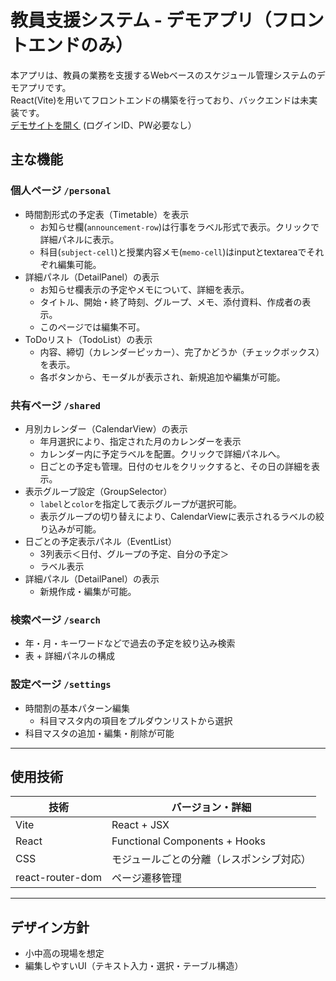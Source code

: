 # 教員支援システム - デモアプリ（フロントエンドのみ）
本アプリは、教員の業務を支援するWebベースのスケジュール管理システムのデモアプリです。</br>
React(Vite)を用いてフロントエンドの構築を行っており、バックエンドは未実装です。</br>
[デモサイトを開く](https://tak950103.github.io/teacher-demo-app/)
(ログインID、PW必要なし）


## 主な機能

### 個人ページ `/personal`
- 時間割形式の予定表（Timetable）を表示
  - お知らせ欄(`announcement-row`)は行事をラベル形式で表示。クリックで詳細パネルに表示。
  - 科目(`subject-cell`)と授業内容メモ(`memo-cell`)はinputとtextareaでそれぞれ編集可能。
- 詳細パネル（DetailPanel）の表示
  - お知らせ欄表示の予定やメモについて、詳細を表示。
  - タイトル、開始・終了時刻、グループ、メモ、添付資料、作成者の表示。
  - このページでは編集不可。
- ToDoリスト（TodoList）の表示
  - 内容、締切（カレンダーピッカー）、完了かどうか（チェックボックス）を表示。
  - 各ボタンから、モーダルが表示され、新規追加や編集が可能。
  
### 共有ページ `/shared`
- 月別カレンダー（CalendarView）の表示
  - 年月選択により、指定された月のカレンダーを表示
  - カレンダー内に予定ラベルを配置。クリックで詳細パネルへ。
  - 日ごとの予定も管理。日付のセルをクリックすると、その日の詳細を表示。
- 表示グループ設定（GroupSelector）
  - `label`と`color`を指定して表示グループが選択可能。
  - 表示グループの切り替えにより、CalendarViewに表示されるラベルの絞り込みが可能。
- 日ごとの予定表示パネル（EventList）
  - 3列表示＜日付、グループの予定、自分の予定＞
  - ラベル表示
- 詳細パネル（DetailPanel）の表示
  - 新規作成・編集が可能。

### 検索ページ `/search`
- 年・月・キーワードなどで過去の予定を絞り込み検索
- 表 + 詳細パネルの構成

### 設定ページ `/settings`
- 時間割の基本パターン編集
  - 科目マスタ内の項目をプルダウンリストから選択
- 科目マスタの追加・編集・削除が可能

---

## 使用技術

| 技術         | バージョン・詳細          |
|--------------|-------------------------|
| Vite         | React + JSX             |
| React        | Functional Components + Hooks |
| CSS          | モジュールごとの分離（レスポンシブ対応）|
| react-router-dom | ページ遷移管理        |

---

## デザイン方針

- 小中高の現場を想定
- 編集しやすいUI（テキスト入力・選択・テーブル構造）

